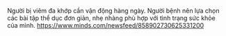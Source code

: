 Người bị viêm đa khớp cần vận động hàng ngày. Người bệnh nên lựa chọn các bài tập thể dục đơn giản, nhẹ nhàng phù hợp với tình trạng sức khỏe của mình. 
https://www.minds.com/newsfeed/858902730625331200
